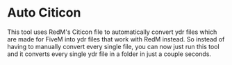 # Auto Citicon
This tool uses RedM's Citicon file to automatically convert ydr files which are made for FiveM into ydr files that work with RedM instead.
So instead of having to manually convert every single file, you can now just run this tool and it converts every single ydr file in a folder in just a couple seconds.
